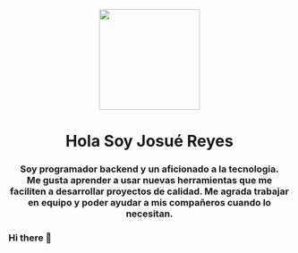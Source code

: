 <div id="header" align="center">
   <img src="https://media.giphy.com/media/PI3QGKFN6XZUCMMqJm/giphy.gif" width="180" frameBorder="0" class="giphy-embed" allowFullScreen />   
   <h1 align="center">Hola Soy Josué Reyes</h1>
   <h3 align="center">Soy programador backend y un aficionado a la tecnologia. <br>Me gusta aprender a usar nuevas herramientas que me faciliten a desarrollar proyectos de calidad. Me agrada trabajar en equipo y poder ayudar a mis compañeros cuando lo necesitan.</h3>
</div>

### Hi there 👋

<!--
**josuered4/josuered4** is a ✨ _special_ ✨ repository because its `README.md` (this file) appears on your GitHub profile.

Here are some ideas to get you started:

- 🔭 I’m currently working on ...
- 🌱 I’m currently learning ...
- 👯 I’m looking to collaborate on ...
- 🤔 I’m looking for help with ...
- 💬 Ask me about ...
- 📫 How to reach me: ...
- 😄 Pronouns: ...
- ⚡ Fun fact: ...
-->
